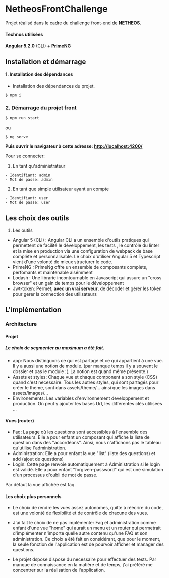 # NetheosFrontChallenge

Projet réalisé dans le cadre du challenge front-end de **[NETHEOS](http://www.netheos.com/)**.

#### Technos utilisées

**Angular 5.2.0** (CLI) + **[PrimeNG](https://www.primefaces.org/primeng/#/)**

## Installation et démarrage


#### 1. Installation des dépendances

- Installation des dépendances du projet.
```
$ npm i
```

### 2. Démarrage du projet front

```
$ npm run start
```
ou
```
$ ng serve
```
**Puis ouvrir le navigateur à cette adresse: [http://localhost:4200/](http://localhost:4200/)**

Pour se connecter:
1. En tant qu'administrateur
```
- Identifiant: admin
- Mot de passe: admin
```

2. En tant que simple utilisateur ayant un compte
```
- Identifiant: user
- Mot de passe: user
```


## Les choix des outils

1. Les outils
- Angular 5 (CLI) : Angular CLI a un ensemble d'outils pratiques qui permettent de facilité le développement, les tests , le contrôle du linter et la mise en production via une configuration de webpack de base complète et personnalisable. Le choix d'utiliser Angular 5 et Typescript vient d'une volonté de mieux structurer le code.
- PrimeNG : PrimeNg offre un ensemble de composants complets, perfomants et maintenable aisémment
- Lodash : Une librarie incontournable en Javascript qui assure un "cross browser" et un gain de temps pour le développement
- Jwt-token: Permet, **avec un vrai serveur**, de décoder et gérer les token pour gerer la connection des utilisateurs 

## L'implémentation
### Architecture
#### Projet
##### Le choix de segmenter au maximum a été fait. 

- app: Nous distinguons ce qui est partagé et ce qui appartient à une vue. Il y a aussi une notion de module. (par manque temps il y a souvent le dossier et pas le module :(. La notion est quand même présente.) 
- Assets et styles: Chaque vue et chaque component a son style (CSS) quand c'est necessaire. Tous les autres styles, qui sont partagés pour créer le thème, sont dans assets/theme/... ainsi que les images  dans assets/images/...
- Environements: Les variables d'environnement developpement et production. On peut y ajouter les bases Url, les différentes clés utilisées ...

#### Vues (router)

- Faq: La page où les questions sont accessibles à l'ensemble des utilisateurs. Elle a pour enfant un composant qui affiche la liste de question dans des "accordéons". Ainsi, nous n'affichons pas le tableau qu'utilise l'administration.
- Administration:  Elle a pour enfant la vue "list" (liste des questions) et add (ajout de questions)
- Login: Cette page renvoie automatiquement à Administration si le login est validé. Elle a pour enfant "forgiven-password" qui est une simulation d'un processus d'oubli de mot de passe.

Par défaut la vue affichée est faq.

#### Les choix plus personnels
 
- Le choix de rendre les vues assez autonomes, quitte à réécrire du code, est une volonté de flexibilité et de contrôle de chacune des vues.

- J'ai fait le choix de ne pas implémenter Faq et administration comme enfant d'une vue "home" qui aurait un menu et un router qui permetrait d'implémenter n'importe quelle autre contenu qu'une FAQ et son administration. Ce choix a été fait en considérant, que pour le moment, la seule fonction de l'application est de pourvoir afficher et manager des questions.

- Le projet dspose dispose du necessaire pour effectuer des tests. Par manque de connaissance en la matière et de temps, j'ai préféré me concentrer sur la réalisation de l'application.




